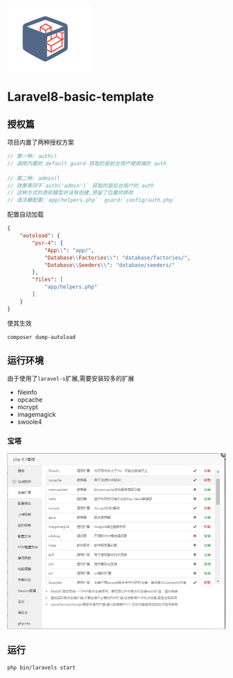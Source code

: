 ![logo](doc/logo.png)

# Laravel8-basic-template

## 授权篇

项目内置了两种授权方案

```php
// 第一种: auth()
// 调用内置的 default guard 获取的是前台用户使用端的 auth

// 第二种: admin()
// 效果等同于`auth('admin')` 获取的是后台用户的 auth
// 这种方式的表和模型并没有创建,预留了位置供修改
// 语法糖配置:`app/helpers.php`  guard:`config/auth.php`
```

配置自动加载

```json
{
    "autoload": {
        "psr-4": {
            "App\\": "app/",
            "Database\\Factories\\": "database/factories/",
            "Database\\Seeders\\": "database/seeders/"
        },
        "files": [
            "app/helpers.php"
        ]
    }
}
```

使其生效

```bash
composer dump-autoload
```

## 运行环境

由于使用了`laravel-s`扩展,需要安装较多的扩展

- fileinfo
- opcache
- mcrypt
- imagemagick
- swoole4

### 宝塔

![src](doc/img.png)

## 运行

```bash
php bin/laravels start

```
